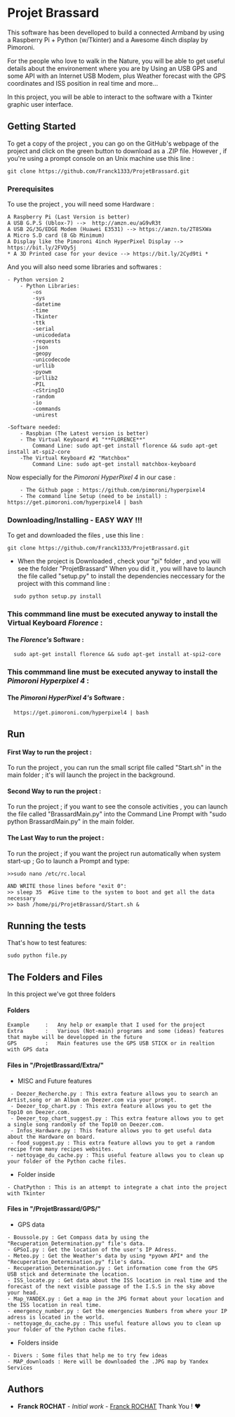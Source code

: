 # Projet Brassard
  
This software has been develloped to build a connected Armband by using a Raspberry Pi + Python (w/Tkinter) and a Awesome 4inch display by Pimoroni.

For the people who love to walk in the Nature, you will be able to get useful details about the environement where you are by Using an USB GPS and some API with an Internet USB Modem, plus Weather forecast with the GPS coordinates and ISS position in real time and more...

In this project, you will be able to interact to the software with a Tkinter graphic user interface.
  
## Getting Started  
  
To get a copy of the project , you can go on the GitHub's webpage of the project and click on the green button to download as a .ZIP file. However , if you're using a prompt console on an Unix machine use this line :

```
git clone https://github.com/Franck1333/ProjetBrassard.git
```
  
### Prerequisites  
  
To use the project , you will need some Hardware :
  
```  
A Raspberry Pi (Last Version is better)
A USB G.P.S (Ublox-7) -->  http://amzn.eu/aG9vR3t
A USB 2G/3G/EDGE Modem (Huawei E3531) --> https://amzn.to/2T8SXWa
A Micro S.D card (8 Gb Minimum)
A Display like the Pimoroni 4inch HyperPixel Display --> https://bit.ly/2FVOy5j
* A 3D Printed case for your device --> https://bit.ly/2Cyd9ti *
```  
  And you will also need some libraries and softwares :

```
- Python version 2
	- Python Libraries:
		-os
		-sys
		-datetime
		-time
		-Tkinter
		-ttk
		-serial
		-unicodedata
		-requests
		-json
		-geopy
		-unicodecode
		-urllib
		-pyowm
		-urllib2
		-PIL
		-cStringIO
		-random
		-io
		-commands
		-unirest
		
-Software needed:
	- Raspbian (The Latest version is better)
	- The Virtual Keyboard #1 "**FLORENCE**"
		Command Line: sudo apt-get install florence && sudo apt-get install at-spi2-core
	-The Virtual Keyboard #2 "Matchbox"
		Command Line: sudo apt-get install matchbox-keyboard
```

Now especially for the *Pimoroni HyperPixel 4* in our case :

```
	- The Github page : https://github.com/pimoroni/hyperpixel4
	- The command line Setup (need to be install) : https://get.pimoroni.com/hyperpixel4 | bash 
```
  
### Downloading/Installing - EASY WAY !!!  
To get and downloaded the files , use this line : 
```
git clone https://github.com/Franck1333/ProjetBrassard.git
```
- When the project is Downloaded , check your "pi" folder , and you will see the folder "ProjetBrassard"
When you did it , you will have to launch the file called "setup.py" to install the dependencies neccessary for the project with this command line : 

```
  sudo python setup.py install
```

### This commmand line must be executed anyway to install the Virtual Keyboard  *Florence* : 

#### The  *Florence's* Software :
```
  sudo apt-get install florence && sudo apt-get install at-spi2-core
```

### This commmand line must be executed anyway to install the  *Pimoroni Hyperpixel 4* : 

#### The  *Pimoroni HyperPixel 4's* Software :

```
  https://get.pimoroni.com/hyperpixel4 | bash
```

## Run
#### First Way to run the project :
To run the project , you can run the small script file called "Start.sh" in the main folder ; it's will launch the project in the background.

#### Second Way to run the project :
To run the project ; if you want to see the console activities , you can launch the file called "BrassardMain.py"  into the Command Line Prompt with "sudo python BrassardMain.py" in the main folder.

#### The Last Way to run the project :
To run the project ; if you want the project run automatically when system start-up ; Go to launch a Prompt and type:

```
>>sudo nano /etc/rc.local

AND WRITE those lines before "exit 0":
>> sleep 35  #Give time to the system to boot and get all the data necessary
>> bash /home/pi/ProjetBrassard/Start.sh &

```

## Running the tests  
  
That's how to test features:

    sudo python file.py

## The Folders and Files

In this project we've got three folders

#### Folders
```
Example 	: 	Any help or example that I used for the project
Extra 		: 	Various (Not-main) programs and some (ideas) features that maybe will be developped in the future
GPS 		:	Main features use the GPS USB STICK or in realtion with GPS data
```
#### Files in "/ProjetBrassard/Extra/"
 - MISC and Future features
```
 - Deezer_Recherche.py : This extra feature allows you to search an Artist,song or an Album on Deezer.com via your prompt.
 - Deezer_top_chart.py : This extra feature allows you to get the Top10 on Deezer.com.
 - Deezer_top_chart_suggest.py : This extra feature allows you to get a single song randomly of the Top10 on Deezer.com.
 - Infos_Hardware.py : This feature allows you to get useful data about the Hardware on board.
 - food_suggest.py : This extra feature allows you to get a random recipe from many recipes websites. 
 - nettoyage_du_cache.py : This useful feature allows you to clean up your folder of the Python cache files.
```
 - Folder inside
 ```
 - ChatPython : This is an attempt to integrate a chat into the project with Tkinter
 ```

#### Files in "/ProjetBrassard/GPS/"
- GPS data
```
- Boussole.py : Get Compass data by using the "Recuperation_Determination.py" file's data.
- GPSoI.py : Get the location of the user's IP Adress.
- Meteo.py : Get the Weather's data by using *pyown API* and the "Recuperation_Determination.py" file's data.
- Recuperation_Determination.py : Get information come from the GPS USB stick and determinate the location.
- ISS_locate.py : Get data about the ISS location in real time and the forecast of the next visible passage of the I.S.S in the sky above your head.
- Map_YANDEX.py : Get a map in the JPG format about your location and the ISS location in real time.
- emergency_number.py : Get the emergencies Numbers from where your IP adress is located in the world.
- nettoyage_du_cache.py : This useful feature allows you to clean up your folder of the Python cache files.
```
 - Folders inside
 ```
 - Divers : Some files that help me to try few ideas
 - MAP_downloads : Here will be downloaded the .JPG map by Yandex Services 
 ```

## Authors

-   **Franck ROCHAT**  -  _Initial work_  -  [Franck ROCHAT](https://github.com/Franck1333)  Thank You !  :heart:
<!--stackedit_data:
eyJoaXN0b3J5IjpbMTIyMzIwMzM2NSw3NDM1NjU0MDEsLTIyOD
MyNDIxMSwxMjU2MTU4MTIxLDE3NDkyODYwOTYsMTk2OTcwMjk2
LC0xNDQ3NDc2NTE2LDIwODYyNTI4NDgsLTQ5Mzk3NjA1NF19
-->
